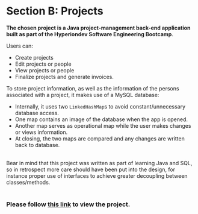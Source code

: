 <h1>Section B: Projects</h1>

**The chosen project is a Java project-management back-end application built as part of the Hyperiondev Software Engineering Bootcamp**. 

Users can:

* Create projects
* Edit projects or people
* View projects or people
* Finalize projects and generate invoices.

To store project information, as well as the information of the persons associated with a project, it makes use of a MySQL database:

* Internally, it uses two `LinkedHashMap`s to avoid constant/unnecessary database access.
* One map contains an image of the database when the app is opened.
* Another map serves as operational map while the user makes changes or views information. 
* At closing, the two maps are compared and any changes are written back to database.<br /><br />

Bear in mind that this project was written as part of learning Java and SQL, so in retrospect more care should have been put into the design, for instance proper use of interfaces to achieve greater decoupling between classes/methods.<br /><br />


### Please follow [this link](https://github.com/J-E-Foster/Java-Project-Manager) to view the project.
